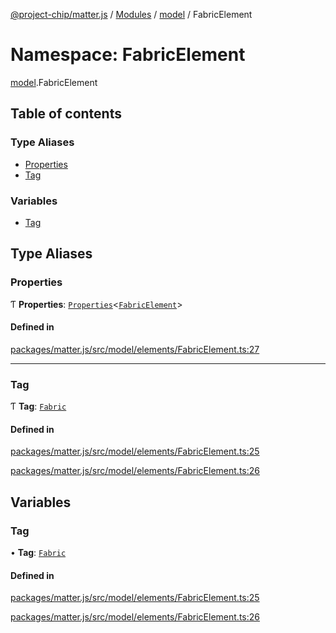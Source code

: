 [@project-chip/matter.js](../README.md) / [Modules](../modules.md) / [model](model.md) / FabricElement

# Namespace: FabricElement

[model](model.md).FabricElement

## Table of contents

### Type Aliases

- [Properties](model.FabricElement.md#properties)
- [Tag](model.FabricElement.md#tag)

### Variables

- [Tag](model.FabricElement.md#tag-1)

## Type Aliases

### Properties

Ƭ **Properties**: [`Properties`](model.BaseElement.md#properties)\<[`FabricElement`](../interfaces/model.FabricElement-1.md)\>

#### Defined in

[packages/matter.js/src/model/elements/FabricElement.ts:27](https://github.com/project-chip/matter.js/blob/6d3b6a5d957d88a9231d6ecab4bb41f8133112be/packages/matter.js/src/model/elements/FabricElement.ts#L27)

___

### Tag

Ƭ **Tag**: [`Fabric`](../enums/model.ElementTag.md#fabric)

#### Defined in

[packages/matter.js/src/model/elements/FabricElement.ts:25](https://github.com/project-chip/matter.js/blob/6d3b6a5d957d88a9231d6ecab4bb41f8133112be/packages/matter.js/src/model/elements/FabricElement.ts#L25)

[packages/matter.js/src/model/elements/FabricElement.ts:26](https://github.com/project-chip/matter.js/blob/6d3b6a5d957d88a9231d6ecab4bb41f8133112be/packages/matter.js/src/model/elements/FabricElement.ts#L26)

## Variables

### Tag

• **Tag**: [`Fabric`](../enums/model.ElementTag.md#fabric)

#### Defined in

[packages/matter.js/src/model/elements/FabricElement.ts:25](https://github.com/project-chip/matter.js/blob/6d3b6a5d957d88a9231d6ecab4bb41f8133112be/packages/matter.js/src/model/elements/FabricElement.ts#L25)

[packages/matter.js/src/model/elements/FabricElement.ts:26](https://github.com/project-chip/matter.js/blob/6d3b6a5d957d88a9231d6ecab4bb41f8133112be/packages/matter.js/src/model/elements/FabricElement.ts#L26)
